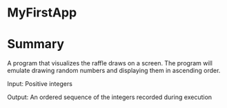 # MyFirstApp

# Summary

A program that visualizes the raffle draws on a screen. The program will emulate drawing random numbers and displaying them 
in ascending order.

Input: Positive integers 

Output: An ordered sequence of the integers recorded during execution

